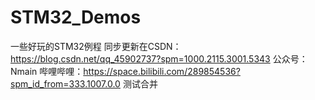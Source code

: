 # STM32_Demos
一些好玩的STM32例程
同步更新在CSDN：https://blog.csdn.net/qq_45902737?spm=1000.2115.3001.5343
公众号：Nmain
哔哩哔哩：https://space.bilibili.com/289854536?spm_id_from=333.1007.0.0
测试合并

